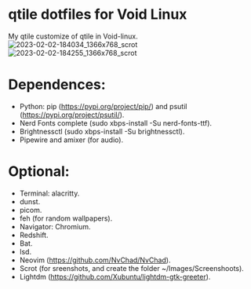 
# qtile dotfiles for Void Linux
My qtile customize of qtile in Void-linux.
![2023-02-02-184034_1366x768_scrot](https://user-images.githubusercontent.com/93288354/216456285-cb40c490-166a-4776-a277-89675604c8c8.png)
![2023-02-02-184255_1366x768_scrot](https://user-images.githubusercontent.com/93288354/216456323-e882dfc1-4770-41fb-b46f-65e67a6b086b.png)



# Dependences:
* Python: pip (https://pypi.org/project/pip/) and psutil (https://pypi.org/project/psutil/).
* Nerd Fonts complete (sudo xbps-install -Su nerd-fonts-ttf).
* Brightnessctl (sudo xbps-install -Su brightnessctl).
* Pipewire and amixer (for audio).

# Optional:
* Terminal: alacritty.
* dunst.
* picom.
* feh (for random wallpapers).
* Navigator: Chromium.
* Redshift.
* Bat.
* lsd.
* Neovim (https://github.com/NvChad/NvChad).
* Scrot (for sreenshots, and create the folder ~/Images/Screenshoots).
* Lightdm (https://github.com/Xubuntu/lightdm-gtk-greeter).
